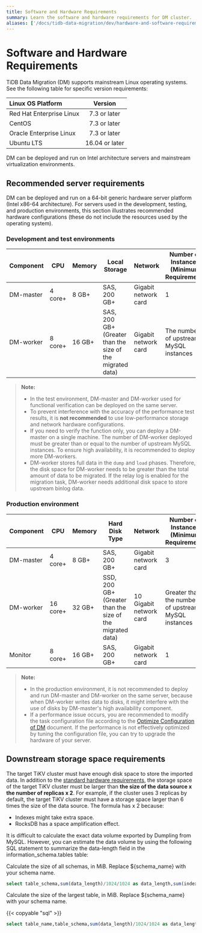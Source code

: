 ```yaml
---
title: Software and Hardware Requirements
summary: Learn the software and hardware requirements for DM cluster.
aliases: ['/docs/tidb-data-migration/dev/hardware-and-software-requirements/']
---
```


# Software and Hardware Requirements

TiDB Data Migration (DM) supports mainstream Linux operating systems. See the following table for specific version requirements:

| Linux OS Platform       | Version         |
| :----------------------- | :----------:   |
| Red Hat Enterprise Linux | 7.3 or later   |
| CentOS                   | 7.3 or later   |
| Oracle Enterprise Linux  | 7.3 or later   |
| Ubuntu LTS               | 16.04 or later |

DM can be deployed and run on Intel architecture servers and mainstream virtualization environments.

## Recommended server requirements

DM can be deployed and run on a 64-bit generic hardware server platform (Intel x86-64 architecture). For servers used in the development, testing, and production environments, this section illustrates recommended hardware configurations (these do not include the resources used by the operating system).

### Development and test environments

| Component | CPU | Memory | Local Storage | Network | Number of Instances (Minimum Requirement) |
| --- | --- | --- | --- | --- | --- |
| DM-master | 4 core+ | 8 GB+ | SAS, 200 GB+ | Gigabit network card | 1 |
| DM-worker | 8 core+ | 16 GB+ | SAS, 200 GB+ (Greater than the size of the migrated data) | Gigabit network card | The number of upstream MySQL instances |

> **Note:**
>
> - In the test environment, DM-master and DM-worker used for functional verification can be deployed on the same server.
> - To prevent interference with the accuracy of the performance test results, it is **not recommended** to use low-performance storage and network hardware configurations.
> - If you need to verify the function only, you can deploy a DM-master on a single machine. The number of DM-worker deployed must be greater than or equal to the number of upstream MySQL instances. To ensure high availability, it is recommended to deploy more DM-workers.
> - DM-worker stores full data in the `dump` and `load` phases. Therefore, the disk space for DM-worker needs to be greater than the total amount of data to be migrated. If the relay log is enabled for the migration task, DM-worker needs additional disk space to store upstream binlog data.

### Production environment

| Component | CPU | Memory | Hard Disk Type | Network | Number of Instances (Minimum Requirement) |
| --- | --- | --- | --- | --- | --- |
| DM-master | 4 core+ | 8 GB+ | SAS, 200 GB+ | Gigabit network card | 3 |
| DM-worker | 16 core+ | 32 GB+ | SSD, 200 GB+ (Greater than the size of the migrated data) | 10 Gigabit network card | Greater than the number of upstream MySQL instances |
| Monitor | 8 core+ | 16 GB+ | SAS, 200 GB+ | Gigabit network card | 1 |

> **Note:**
>
> - In the production environment, it is not recommended to deploy and run DM-master and DM-worker on the same server, because when DM-worker writes data to disks, it might interfere with the use of disks by DM-master's high availability component.
> - If a performance issue occurs, you are recommended to modify the task configuration file according to the [Optimize Configuration of DM](/dm/dm-tune-configuration.md) document. If the performance is not effectively optimized by tuning the configuration file, you can try to upgrade the hardware of your server.

## Downstream storage space requirements

The target TiKV cluster must have enough disk space to store the imported data. In addition to the [standard hardware requirements](/hardware-and-software-requirements.md), the storage space of the target TiKV cluster must be larger than **the size of the data source x the number of replicas x 2**. For example, if the cluster uses 3 replicas by default, the target TiKV cluster must have a storage space larger than 6 times the size of the data source. The formula has x 2 because:

- Indexes might take extra space.
- RocksDB has a space amplification effect.

It is difficult to calculate the exact data volume exported by Dumpling from MySQL. However, you can estimate the data volume by using the following SQL statement to summarize the data-length field in the information_schema.tables table:

Calculate the size of all schemas, in MiB. Replace ${schema_name} with your schema name.

```sql
select table_schema,sum(data_length)/1024/1024 as data_length,sum(index_length)/1024/1024 as index_length,sum(data_length+index_length)/1024/1024 as sum from information_schema.tables where table_schema = "${schema_name}" group by table_schema;
```

Calculate the size of the largest table, in MiB. Replace ${schema_name} with your schema name.

{{< copyable "sql" >}}

```sql
select table_name,table_schema,sum(data_length)/1024/1024 as data_length,sum(index_length)/1024/1024 as index_length,sum(data_length+index_length)/1024/1024 as sum from information_schema.tables where table_schema = "${schema_name}" group by table_name,table_schema order by sum  desc limit 5;
```